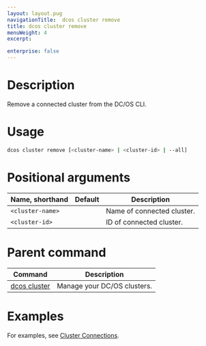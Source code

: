 ```yaml
---
layout: layout.pug
navigationTitle:  dcos cluster remove
title: dcos cluster remove
menuWeight: 4
excerpt:

enterprise: false
---
```


# Description
Remove a connected cluster from the DC/OS CLI.

# Usage

```bash
dcos cluster remove [<cluster-name> | <cluster-id> | --all]
```

# Positional arguments

| Name, shorthand | Default | Description |
|---------|-------------|-------------|
| `<cluster-name>`   |             | Name of connected cluster. |
| `<cluster-id>`   |   | ID of connected cluster.  |
# Parent command

| Command | Description |
|---------|-------------|
| [dcos cluster](/1.11/cli/command-reference/dcos-cluster/) | Manage your DC/OS clusters. |

# Examples
For examples, see [Cluster Connections](/1.11/administering-clusters/multiple-clusters/cluster-connections/).
